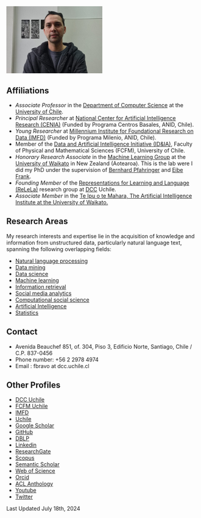 <img src="img/me2024.png" alt="alt text" width="50%" height="50%"> 

## Affiliations

* *Associate Professor* in the [Department of Computer Science](http://www.dcc.uchile.cl) at the [University of Chile](http://www.uchile.cl/). 
* *Principal Researcher* at [National Center for Artificial Intelligence Research (CENIA)](https://www.cenia.cl) (Funded by Programa Centros Basales, ANID, Chile). 
* *Young Researcher* at [Millennium Institute for Foundational Research on Data (IMFD)](http://www.imfd.cl) (Funded by Programa Milenio, ANID, Chile). 
* Member of  the [Data and Artificial Intelligence Initiative (ID&IA)](https://idia.uchile.cl), Faculty of Physical and Mathematical Sciences (FCFM), University of Chile.
* *Honorary Research Associate* in the [Machine Learning Group](http://www.cs.waikato.ac.nz/ml/) at the [University of Waikato](http://www.waikato.ac.nz/) in New Zealand (Aotearoa). This is the lab were I did my PhD under the supervision of [Bernhard Pfahringer](https://www.cs.waikato.ac.nz/~bernhard/) and [Eibe Frank](http://www.cs.waikato.ac.nz/~eibe/). 
* *Founding Member* of the [Representations for Learning and Language (ReLeLa)](https://relela.com) research group at [DCC](http://www.dcc.uchile.cl) Uchile. 
* *Associate Member* in the [Te Ipu o te Mahara, The Artificial Intelligence Institute at the University of Waikato.](https://ai.waikato.ac.nz/home)



## Research Areas

My research interests and expertise lie in the acquisition of knowledge and information from unstructured data, particularly natural language text, spanning the following overlapping fields:

* [Natural language processing](https://en.wikipedia.org/wiki/Natural_language_processing)
* [Data mining](https://en.wikipedia.org/wiki/Data_mining)
* [Data science](https://en.wikipedia.org/wiki/Data_science)
* [Machine learning](https://en.wikipedia.org/wiki/Machine_learning)
* [Information retrieval](https://en.wikipedia.org/wiki/Information_Retrieval)
* [Social media analytics](https://en.wikipedia.org/wiki/Social_media_analytics)
* [Computational social science](https://en.wikipedia.org/wiki/Computational_social_science)
* [Artificial Intelligence](https://en.wikipedia.org/wiki/Artificial_intelligence)
* [Statistics](https://en.wikipedia.org/wiki/Statistics)



## Contact

*  Avenida Beauchef 851, of. 304, Piso 3, Edificio Norte, Santiago, Chile / C.P. 837-0456
*  Phone number: +56 2 2978 4974
*  Email : fbravo at dcc.uchile.cl


## Other Profiles

* [DCC Uchile](https://www.dcc.uchile.cl/nosotros/academico/fbravo#titulo)
* [FCFM Uchile](http://ingenieria.uchile.cl/sobre-la-fcfm/organizacion/personas/cuerpo-academico/ciencias-de-la-computacion?qui_id=121)
* [IMFD](https://imfd.cl/en/investigador/felipe-bravo-marquez/)
* [Uchile](http://www.uchile.cl/portafolio-academico/perfilAcademico.jsf?username=felipebravom)
* [Google Scholar](https://scholar.google.com/citations?user=q--XWcQAAAAJ&hl)
* [GitHub](https://github.com/felipebravom)
* [DBLP](https://dblp.org/pid/04/8612.html)
* [Linkedin](https://www.linkedin.com/in/felipebravomarquez)
* [ResearchGate](https://www.researchgate.net/profile/Felipe_Bravo-Marquez/)
* [Scopus](https://www.scopus.com/authid/detail.uri?origin=resultslist&authorId=36627971200)
* [Semantic Scholar](https://www.semanticscholar.org/author/Felipe-Bravo-Marquez/2998375)
* [Web of Science](https://www.webofscience.com/wos/author/record/1907195)
* [Orcid](https://orcid.org/0000-0002-2153-4306)
* [ACL Anthology](https://aclanthology.org/people/f/felipe-bravo-marquez/)
* [Youtube](https://www.youtube.com/user/felipebravom)
* [Twitter](https://twitter.com/felipebravom)

Last Updated July 18th, 2024 
